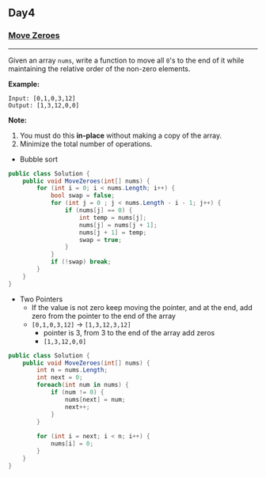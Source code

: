 ## Day4

### [Move Zeroes](https://leetcode.com/explore/other/card/30-day-leetcoding-challenge/528/week-1/3286/)

---

Given an array `nums`, write a function to move all `0`'s to the end of it while maintaining the relative order of the non-zero elements.

**Example:**

```
Input: [0,1,0,3,12]
Output: [1,3,12,0,0]
```

**Note:**

1. You must do this **in-place** without making a copy of the array.
2. Minimize the total number of operations.

- Bubble sort
```cs
public class Solution {
    public void MoveZeroes(int[] nums) {
        for (int i = 0; i < nums.Length; i++) {
            bool swap = false;
            for (int j = 0 ; j < nums.Length - i - 1; j++) {
                if (nums[j] == 0) {
                    int temp = nums[j];
                    nums[j] = nums[j + 1];
                    nums[j + 1] = temp;
                    swap = true;
                }
            }
            if (!swap) break;
        }
    }
}
```

- Two Pointers
  - If the value is not zero keep moving the pointer, and at the end, add zero from the pointer to the end of the array
  - `[0,1,0,3,12]` -> `[1,3,12,3,12]`
    - pointer is 3, from 3 to the end of the array add zeros
    - `[1,3,12,0,0]`

```cs
public class Solution {
    public void MoveZeroes(int[] nums) {
        int n = nums.Length;
        int next = 0;
        foreach(int num in nums) {
            if (num != 0) {
                nums[next] = num;
                next++;
            }   
        }
        
        for (int i = next; i < n; i++) {
            nums[i] = 0;
        }
    }
}
```